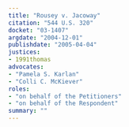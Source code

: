 ```yaml
---
title: "Rousey v. Jacoway"
citation: "544 U.S. 320"
docket: "03-1407"
argdate: "2004-12-01"
publishdate: "2005-04-04"
justices:
- 1991thomas
advocates:
- "Pamela S. Karlan"
- "Colli C. McKiever"
roles:
- "on behalf of the Petitioners"
- "on behalf of the Respondent"
summary: ""
---
```


